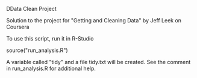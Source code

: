 DData Clean Project

Solution to the project for "Getting and Cleaning Data" by Jeff Leek on Coursera

To use this script, run it in R-Studio

source("run_analysis.R")

A variable called "tidy" and a file tidy.txt will be created. See the comment in run_analysis.R for additional help.
